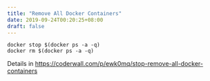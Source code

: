 ```yaml
---
title: "Remove All Docker Containers"
date: 2019-09-24T00:20:25+08:00
draft: false
---
```


```
docker stop $(docker ps -a -q)
docker rm $(docker ps -a -q)
```
Details in https://coderwall.com/p/ewk0mq/stop-remove-all-docker-containers
